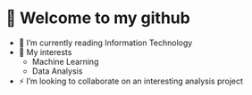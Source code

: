# 👋 Welcome to my github
- 🌱 I’m currently reading Information Technology
- 👀 My interests
    - Machine Learning
    - Data Analysis
- ⚡ I’m looking to collaborate on an interesting analysis project

<!---
verazi/verazi is a ✨ special ✨ repository because its `README.md` (this file) appears on your GitHub profile.
You can click the Preview link to take a look at your changes.
--->
